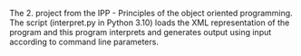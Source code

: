 The 2. project from the IPP - Principles of the object oriented programming. 
The script (interpret.py in Python 3.10) loads the XML representation of the program and this program interprets and generates output using input according to command line parameters.
